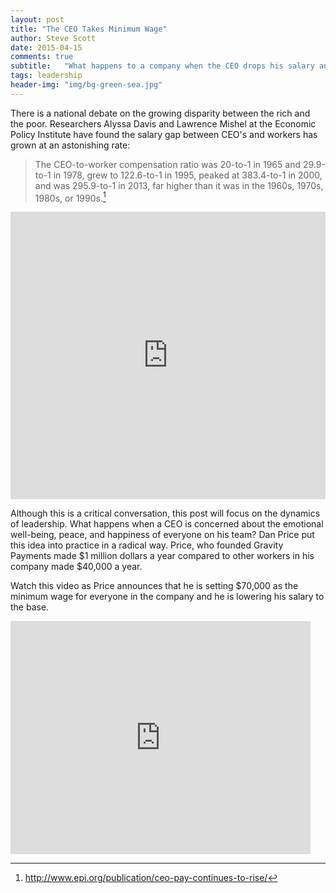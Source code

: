 ```yaml
---
layout: post
title: "The CEO Takes Minimum Wage"
author: Steve Scott
date: 2015-04-15
comments: true
subtitle:   "What happens to a company when the CEO drops his salary and raises his lowest paid employees salaries?"
tags: leadership
header-img: "img/bg-green-sea.jpg"
---
```


There is a national debate on the growing disparity between the rich and the poor.  Researchers Alyssa Davis and Lawrence Mishel at the Economic Policy Institute have found the salary gap between CEO's and workers has grown at an astonishing rate:

> The CEO-to-worker compensation ratio was 20-to-1 in 1965 and 29.9-to-1 in 1978, grew to 122.6-to-1 in 1995, peaked at 383.4-to-1 in 2000, and was 295.9-to-1 in 2013, far higher than it was in the 1960s, 1970s, 1980s, or 1990s.[^1]

<iframe width="100%" height="460" src="http://www.epi.org?p=66017&view=embed&embed_template=charts_v2013_08_21&embed_date=20150415&onp=66041&utm_source=epi_press&utm_medium=chart_embed&utm_campaign=charts_v2" frameborder="0"></iframe>


Although this is a critical conversation, this post will focus on the dynamics of leadership.  What happens when a CEO is concerned about the emotional well-being, peace, and happiness of everyone on his team?  Dan Price put this idea into practice in a radical way.  Price, who founded Gravity Payments made $1 million dollars a year compared to other workers in his company made $40,000 a year.  

Watch this video as Price announces that he is setting $70,000 as the minimum wage for everyone in the company and he is lowering his salary to the base.


<iframe width="480" height="373" frameborder="0" scrolling="no" allowfullscreen="true" marginheight="0" marginwidth="0" id="nyt_video_player" title="New York Times Video - Embed Player" src="http://graphics8.nytimes.com/bcvideo/1.0/iframe/embed.html?videoId=100000003628438&playerType=embed"></iframe>




[^1]:http://www.epi.org/publication/ceo-pay-continues-to-rise/